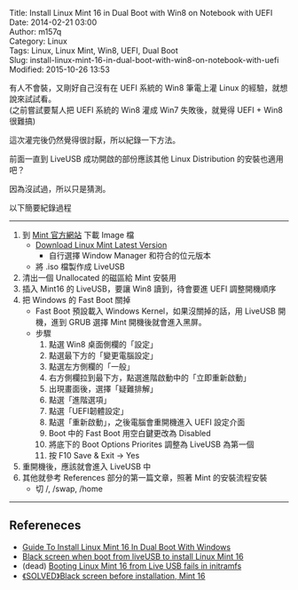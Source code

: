 Title: Install Linux Mint 16 in Dual Boot with Win8 on Notebook with UEFI  
Date: 2014-02-21 03:00  
Author: m157q  
Category: Linux  
Tags: Linux, Linux Mint, Win8, UEFI, Dual Boot  
Slug: install-linux-mint-16-in-dual-boot-with-win8-on-notebook-with-uefi  
Modified: 2015-10-26 13:53  
  
  
有人不會裝，又剛好自己沒有在 UEFI 系統的 Win8 筆電上灌 Linux 的經驗，就想說來試試看。  
(之前嘗試要幫人把 UEFI 系統的 Win8 灌成 Win7 失敗後，就覺得 UEFI + Win8 很難搞)  
  
這次灌完後仍然覺得很討厭，所以紀錄一下方法。  
  
前面一直到 LiveUSB 成功開啟的部份應該其他 Linux Distribution 的安裝也適用吧？  
  
因為沒試過，所以只是猜測。  
  
以下簡要紀錄過程  
  
---  
  
1. 到 [Mint 官方網站](http://www.linuxmint.com/) 下載 Image 檔  
    + [Download Linux Mint Latest Version](http://www.linuxmint.com/download.php)  
        + 自行選擇 Window Manager 和符合的位元版本  
    + 將 .iso 檔製作成 LiveUSB  
2. 清出一個 Unallocated 的磁區給 Mint 安裝用  
3. 插入 Mint16 的 LiveUSB，要讓 Win8 讀到，待會要進 UEFI 調整開機順序  
4. 把 Windows 的 Fast Boot 關掉  
    + Fast Boot 預設載入 Windows Kernel，如果沒關掉的話，用 LiveUSB 開機，進到 GRUB 選擇 Mint 開機後就會進入黑屏。  
    + 步驟  
        1. 點選 Win8 桌面側欄的「設定」  
        2. 點選最下方的「變更電腦設定」  
        3. 點選左方側欄的「一般」  
        4. 右方側欄拉到最下方，點選進階啟動中的「立即重新啟動」  
        5. 出現畫面後，選擇「疑難排解」  
        6. 點選「進階選項」  
        7. 點選「UEFI韌體設定」  
        8. 點選「重新啟動」，之後電腦會重開機進入 UEFI 設定介面  
        9. Boot 中的 Fast Boot 用空白鍵更改為 Disabled  
        10. 將底下的 Boot Options Priorites 調整為 LiveUSB 為第一個  
        11. 按 F10 Save & Exit -> Yes  
5. 重開機後，應該就會進入 LiveUSB 中  
6. 其他就參考 References 部分的第一篇文章，照著 Mint 的安裝流程安裝  
    + 切 /, /swap, /home  
  
---  
  
## Refereneces  
  
+ [Guide To Install Linux Mint 16 In Dual Boot With Windows](http://itsfoss.com/guide-install-linux-mint-16-dual-boot-windows/)  
+ [Black screen when boot from liveUSB to install Linux Mint 16](http://forums.linuxmint.com/viewtopic.php?f=46&t=155164)  
+ (dead) [Booting Linux Mint 16 from Live USB fails in initramfs](http://forums.linuxmint.com/viewtopic.php?f=46&t=159972)  
+ [《SOLVED》Black screen before installation, Mint 16](http://forums.linuxmint.com/viewtopic.php?f=46&t=153074)  
